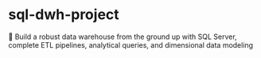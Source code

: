 # sql-dwh-project
🚀 Build a robust data warehouse from the ground up with SQL Server, complete ETL pipelines, analytical queries, and dimensional data modeling
